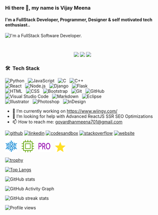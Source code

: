 <!--
### Hi there 👋
**VijayMeena701/VijayMeena701** is a ✨ _special_ ✨ repository because its `README.md` (this file) appears on your GitHub profile.

Here are some ideas to get you started:

- 🔭 I’m currently working on ...
- 🌱 I’m currently learning ...
- 👯 I’m looking to collaborate on ...
- 🤔 I’m looking for help with ...
- 💬 Ask me about ...
- 📫 How to reach me: ...
- 😄 Pronouns: ...
- ⚡ Fun fact: ...
-->

### Hi there 👋, my name is Vijay Meena
#### I'm a FullStack Developer, Programmer, Designer & self motivated tech enthusiast..
![I'm a FullStack Software Developer.](https://arturssmirnovs.github.io/github-profile-readme-generator/images/banner.png)


<br>

<p>
<div align="center">
  <img src="https://img.shields.io/badge/-HTML-e34c26?style=for-the-badge&logo=html5&logoColor=f06529&labelColor=282828">
  <img src="https://img.shields.io/badge/-CSS-3c99dc?style=for-the-badge&logo=css3&logoColor=55d3fa&labelColor=282828">
  <img src="https://img.shields.io/badge/-JavaScript-cc9900?style=for-the-badge&logo=javascript&logoColor=ffcc00&labelColor=282828">
</div>
</p>

### 🛠 &nbsp;Tech Stack

![Python](https://img.shields.io/badge/-Python-05122A?style=flat&logo=python)&nbsp;&nbsp;&nbsp;![JavaScript](https://img.shields.io/badge/-JavaScript-05122A?style=flat&logo=javascript)&nbsp;&nbsp;&nbsp;![C](https://img.shields.io/badge/-C-05122A?style=flat&logo=C&logoColor=A8B9CC)&nbsp;&nbsp;&nbsp;![C++](https://img.shields.io/badge/-C++-05122A?style=flat&logo=C%2B%2B&logoColor=00599C)\
![React](https://img.shields.io/badge/-React-05122A?style=flat&logo=react)&nbsp;&nbsp;&nbsp;![Node.js](https://img.shields.io/badge/-Node.js-05122A?style=flat&logo=node.js)&nbsp;&nbsp;&nbsp;![Django](https://img.shields.io/badge/-Django-05122A?style=flat&logo=django&logoColor=092E20)&nbsp;&nbsp;&nbsp;![Flask](https://img.shields.io/badge/-Flask-05122A?style=flat&logo=flask)\
![HTML](https://img.shields.io/badge/-HTML-05122A?style=flat&logo=HTML5)&nbsp;&nbsp;&nbsp;![CSS](https://img.shields.io/badge/-CSS-05122A?style=flat&logo=CSS3&logoColor=1572B6)&nbsp;&nbsp;&nbsp;![Bootstrap](https://img.shields.io/badge/-Bootstrap-05122A?style=flat&logo=bootstrap&logoColor=563D7C)&nbsp;&nbsp;&nbsp;![Git](https://img.shields.io/badge/-Git-05122A?style=flat&logo=git)&nbsp;&nbsp;&nbsp;![GitHub](https://img.shields.io/badge/-GitHub-05122A?style=flat&logo=github)\
![Visual Studio Code](https://img.shields.io/badge/-Visual%20Studio%20Code-05122A?style=flat&logo=visual-studio-code&logoColor=007ACC)&nbsp;&nbsp;&nbsp;![Markdown](https://img.shields.io/badge/-Markdown-05122A?style=flat&logo=markdown)&nbsp;&nbsp;&nbsp;![Eclipse](https://img.shields.io/badge/-Eclipse-05122A?style=flat&logo=eclipse-ide&logoColor=2C2255)\
![Illustrator](https://img.shields.io/badge/-Illustrator-05122A?style=flat&logo=adobe-illustrator)&nbsp;&nbsp;&nbsp;![Photoshop](https://img.shields.io/badge/-Photoshop-05122A?style=flat&logo=adobe-photoshop)&nbsp;&nbsp;&nbsp;![InDesign](https://img.shields.io/badge/-InDesign-05122A?style=flat&logo=adobe-indesign)

- 🔭 I’m currently working on https://www.wiingy.com/ 
- 🤔 I’m looking for help with Advanced ReactJS SSR SEO Optimizations 
- 📫 How to reach me: govardhanmeena701@gmail.com 


[<img src='https://cdn.jsdelivr.net/npm/simple-icons@3.0.1/icons/github.svg' alt='github' height='40'>](https://github.com/VijayMeena701)  [<img src='https://cdn.jsdelivr.net/npm/simple-icons@3.0.1/icons/linkedin.svg' alt='linkedin' height='40'>](https://www.linkedin.com/in/vijaymeena701/)  [<img src='https://cdn.jsdelivr.net/npm/simple-icons@3.0.1/icons/codesandbox.svg' alt='codesandbox' height='40'>](https://codesandbox.io/u/VijayMeena701)  [<img src='https://cdn.jsdelivr.net/npm/simple-icons@3.0.1/icons/stackoverflow.svg' alt='stackoverflow' height='40'>](https://stackoverflow.com/users/12851249)  [<img src='https://cdn.jsdelivr.net/npm/simple-icons@3.0.1/icons/icloud.svg' alt='website' height='40'>](https://vijaymeena.netlify.com/)  

<a href='https://archiveprogram.github.com/'><img src='https://raw.githubusercontent.com/acervenky/animated-github-badges/master/assets/acbadge.gif' width='40' height='40'></a> <a href='https://docs.github.com/en/developers'><img src='https://raw.githubusercontent.com/acervenky/animated-github-badges/master/assets/devbadge.gif' width='40' height='40'></a> <a href='https://github.com/pricing'><img src='https://raw.githubusercontent.com/acervenky/animated-github-badges/master/assets/pro.gif' width='40' height='40'></a> <a href='https://stars.github.com/'><img src='https://raw.githubusercontent.com/acervenky/animated-github-badges/master/assets/starbadge.gif' width='35' height='35'></a> 

[![trophy](https://github-profile-trophy.vercel.app/?username=VijayMeena701)](https://github.com/ryo-ma/github-profile-trophy)

[![Top Langs](https://github-readme-stats.vercel.app/api/top-langs/?username=VijayMeena701)](https://github.com/anuraghazra/github-readme-stats)

![GitHub stats](https://github-readme-stats.vercel.app/api?username=VijayMeena701&show_icons=true&count_private=true)  

![GitHub Activity Graph](https://activity-graph.herokuapp.com/graph?username=VijayMeena701)  

![GitHub streak stats](https://github-readme-streak-stats.herokuapp.com/?user=VijayMeena701)  

![Profile views](https://gpvc.arturio.dev/VijayMeena701)  
